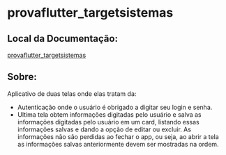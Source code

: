 # provaflutter_targetsistemas

## Local da Documentação:
[provaflutter_targetsistemas](https://github.com/render41/provaflutter_targetsistemas/wiki)

## Sobre:
Aplicativo de duas telas onde elas tratam da:
- Autenticação onde o usuário é obrigado a digitar seu login e senha.
- Ultima tela obtem informações digitadas pelo usuário e salva as informações digitadas pelo usuário em um card, listando essas informações
  salvas e dando a opção de editar ou excluir. As informações não são perdidas ao fechar
  o app, ou seja, ao abrir a tela as informações salvas anteriormente devem ser mostradas na ordem.